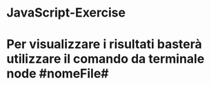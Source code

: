 # JavaScript-Exercise

# Per visualizzare i risultati basterà utilizzare il comando da terminale node #nomeFile#
